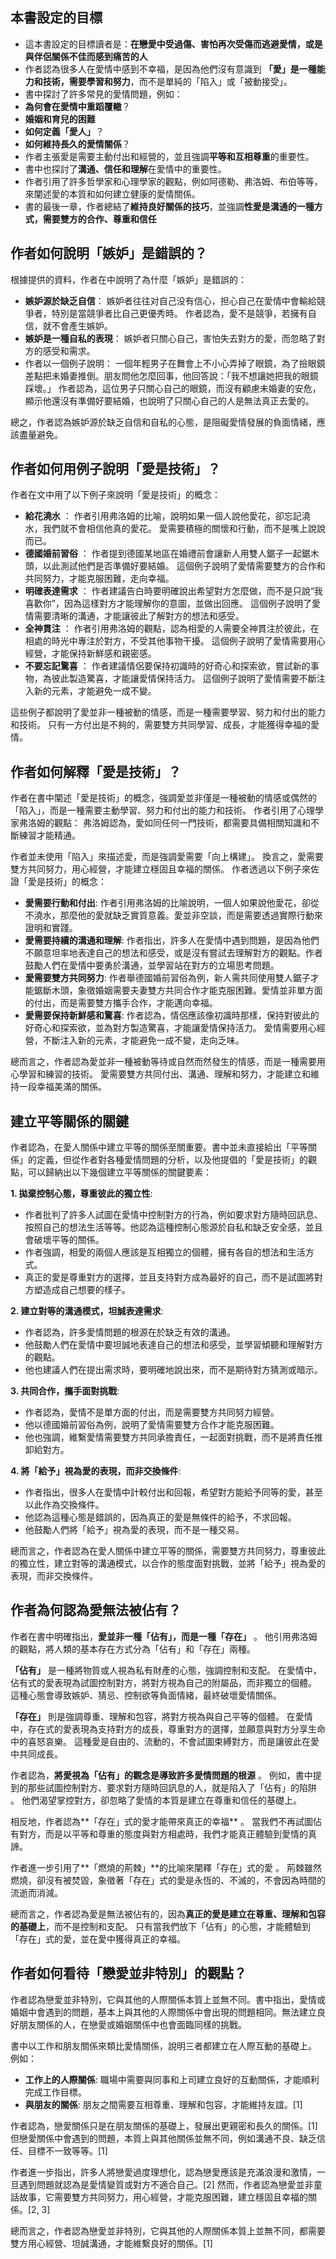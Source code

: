 ## 本書設定的目標
- 這本書設定的目標讀者是：**在戀愛中受過傷、害怕再次受傷而逃避愛情，或是與伴侶關係不佳而感到痛苦的人**
- 作者認為很多人在愛情中感到不幸福，是因為他們沒有意識到 **「愛」是一種能力和技術，需要學習和努力**，而不是單純的「陷入」或「被動接受」。
- 書中探討了許多常見的愛情問題，例如：
- **為何會在愛情中重蹈覆轍**？
- **婚姻和育兒的困難**
- **如何定義「愛人」**？
- **如何維持長久的愛情關係**？
- 作者主張愛是需要主動付出和經營的，並且強調**平等和互相尊重**的重要性。
- 書中也探討了**溝通、信任和理解**在愛情中的重要性。
- 作者引用了許多哲學家和心理學家的觀點，例如阿德勒、弗洛姆、布伯等等，來闡述愛的本質和如何建立健康的愛情關係。
- 書的最後一章，作者總結了**維持良好關係的技巧**，並強調**性愛是溝通的一種方式，需要雙方的合作、尊重和信任**
## 作者如何說明「嫉妒」是錯誤的？

根據提供的資料，作者在中說明了為什麼「嫉妒」是錯誤的：

- **嫉妒源於缺乏自信**： 嫉妒者往往对自己没有信心，担心自己在愛情中會輸給競爭者，特別是當競爭者比自己更優秀時。 作者認為，愛不是競爭，若擁有自信，就不會產生嫉妒。
- **嫉妒是一種自私的表現**： 嫉妒者只關心自己，害怕失去對方的愛，而忽略了對方的感受和需求。
- 作者以一個例子說明： 一個年輕男子在舞會上不小心弄掉了眼鏡，為了撿眼鏡差點把未婚妻推倒。朋友問他怎麼回事，他回答說：「我不想讓她把我的眼鏡踩壞。」 作者認為，這位男子只關心自己的眼鏡，而沒有顧慮未婚妻的安危，顯示他還沒有準備好要結婚，也說明了只關心自己的人是無法真正去愛的。

總之，作者認為嫉妒源於缺乏自信和自私的心態，是阻礙愛情發展的負面情緒，應該盡量避免。

## 作者如何用例子說明「愛是技術」？

作者在文中用了以下例子來說明「愛是技術」的概念：

- **給花澆水** ： 作者引用弗洛姆的比喻，說明如果一個人說他愛花，卻忘記澆水，我們就不會相信他真的愛花。 愛需要積極的關懷和行動，而不是嘴上說說而已。
- **德國婚前習俗** ： 作者提到德國某地區在婚禮前會讓新人用雙人鋸子一起鋸木頭，以此測試他們是否準備好要結婚。 這個例子說明了愛情需要雙方的合作和共同努力，才能克服困難，走向幸福。
- **明確表達需求** ： 作者建議告白時要明確說出希望對方怎麼做，而不是只說“我喜歡你”，因為這樣對方才能理解你的意圖，並做出回應。 這個例子說明了愛情需要清晰的溝通，才能讓彼此了解對方的想法和感受。
- **全神貫注** ： 作者引用弗洛姆的觀點，認為相愛的人需要全神貫注於彼此，在相處的時光中專注於對方，不受其他事物干擾。 這個例子說明了愛情需要用心經營，才能保持新鮮感和親密感。
- **不要忘記驚喜** ： 作者建議情侶要保持初識時的好奇心和探索欲，嘗試新的事物，為彼此製造驚喜，才能讓愛情保持活力。 這個例子說明了愛情需要不斷注入新的元素，才能避免一成不變。

這些例子都說明了愛並非一種被動的情感，而是一種需要學習、努力和付出的能力和技術。 只有一方付出是不夠的，需要雙方共同學習、成長，才能獲得幸福的愛情。


## 作者如何解釋「愛是技術」？

作者在書中闡述「愛是技術」的概念，強調愛並非僅是一種被動的情感或偶然的「陷入」，而是一種需要主動學習、努力和付出的能力和技術。 作者引用了心理學家弗洛姆的觀點： 弗洛姆認為，愛如同任何一門技術，都需要具備相關知識和不斷練習才能精通。

作者並未使用「陷入」來描述愛，而是強調愛需要「向上構建」。  換言之，愛需要雙方共同努力，用心經營，才能建立穩固且幸福的關係。 作者透過以下例子來佐證「愛是技術」的概念：

- **愛需要行動和付出**: 作者引用弗洛姆的比喻說明，一個人如果說他愛花，卻從不澆水，那麼他的愛就缺乏實質意義。愛並非空談，而是需要透過實際行動來證明和實踐。
- **愛需要持續的溝通和理解**: 作者指出，許多人在愛情中遇到問題，是因為他們不願意坦率地表達自己的想法和感受，或是沒有嘗試去理解對方的觀點。作者鼓勵人們在愛情中要勇於溝通，並學習站在對方的立場思考問題。
- **愛需要雙方共同努力**: 作者舉德國婚前習俗為例，新人需共同使用雙人鋸子才能鋸斷木頭，象徵婚姻需要夫妻雙方共同合作才能克服困難。愛情並非單方面的付出，而是需要雙方攜手合作，才能邁向幸福。
- **愛需要保持新鮮感和驚喜**: 作者認為，情侶應該像初識時那樣，保持對彼此的好奇心和探索欲，並為對方製造驚喜，才能讓愛情保持活力。 愛情需要用心經營，不斷注入新的元素，才能避免一成不變，走向乏味。

總而言之，作者認為愛並非一種被動等待或自然而然發生的情感，而是一種需要用心學習和練習的技術。 愛需要雙方共同付出、溝通、理解和努力，才能建立和維持一段幸福美滿的關係。

## 建立平等關係的關鍵

作者認為，在愛人關係中建立平等的關係至關重要。書中並未直接給出「平等關係」的定義，但從作者對各種愛情問題的分析，以及他提倡的「愛是技術」的觀點，可以歸納出以下幾個建立平等關係的關鍵要素：

**1. 拋棄控制心態，尊重彼此的獨立性**:

- 作者批判了許多人試圖在愛情中控制對方的行為，例如要求對方隨時回訊息、按照自己的想法生活等等。他認為這種控制心態源於自私和缺乏安全感，並且會破壞平等的關係。
- 作者強調，相愛的兩個人應該是互相獨立的個體，擁有各自的想法和生活方式。
- 真正的愛是尊重對方的選擇，並且支持對方成為最好的自己，而不是試圖將對方塑造成自己想要的樣子。

**2. 建立對等的溝通模式，坦誠表達需求**:

- 作者認為，許多愛情問題的根源在於缺乏有效的溝通。
- 他鼓勵人們在愛情中要坦誠地表達自己的想法和感受，並學習傾聽和理解對方的觀點。
- 他也建議人們在提出需求時，要明確地說出來，而不是期待對方猜測或暗示。

**3. 共同合作，攜手面對挑戰**:

- 作者認為，愛情不是單方面的付出，而是需要雙方共同努力經營。
- 他以德國婚前習俗為例，說明了愛情需要雙方合作才能克服困難。 
- 他也強調，維繫愛情需要雙方共同承擔責任，一起面對挑戰，而不是將責任推卸給對方。

**4. 將「給予」視為愛的表現，而非交換條件**:

- 作者指出，很多人在愛情中計較付出和回報，希望對方能給予同等的愛，甚至以此作為交換條件。
- 他認為這種心態是錯誤的，因為真正的愛是無條件的給予，不求回報。
- 他鼓勵人們將「給予」視為愛的表現，而不是一種交易。

總而言之，作者認為在愛人關係中建立平等的關係，需要雙方共同努力，尊重彼此的獨立性，建立對等的溝通模式，以合作的態度面對挑戰，並將「給予」視為愛的表現，而非交換條件。

## 作者為何認為愛無法被佔有？

作者在書中明確指出，**愛並非一種「佔有」，而是一種「存在」** 。 他引用弗洛姆的觀點，將人類的基本存在方式分為「佔有」和「存在」兩種。

**「佔有」** 是一種將物質或人視為私有財產的心態，強調控制和支配。 在愛情中，佔有式的愛表現為試圖控制對方，將對方視為自己的附屬品，而非獨立的個體。 這種心態會導致嫉妒、猜忌、控制欲等負面情緒，最終破壞愛情關係。

**「存在」** 則是強調尊重、理解和包容，將對方視為與自己平等的個體。 在愛情中，存在式的愛表現為支持對方的成長，尊重對方的選擇，並願意與對方分享生命中的喜怒哀樂。 這種愛是自由的、流動的，不會試圖束縛對方，而是讓彼此在愛中共同成長。

作者認為，**將愛視為「佔有」的觀念是導致許多愛情問題的根源** 。 例如，書中提到的那些試圖控制對方、要求對方隨時回訊息的人，就是陷入了「佔有」的陷阱 。 他們渴望掌控對方，卻忽略了愛情的本質是建立在尊重和信任的基礎上。

相反地，作者認為**「存在」式的愛才能帶來真正的幸福** 。 當我們不再試圖佔有對方，而是以平等和尊重的態度與對方相處時，我們才能真正體驗到愛情的真諦。

作者進一步引用了**「燃燒的荊棘」**的比喻來闡釋「存在」式的愛 。 荊棘雖然燃燒，卻沒有被焚毀，象徵著「存在」式的愛是永恆的、不滅的，不會因為時間的流逝而消減。

總而言之，作者認為愛是無法被佔有的，因為**真正的愛是建立在尊重、理解和包容的基礎上**，而不是控制和支配。 只有當我們放下「佔有」的心態，才能體驗到「存在」式的愛，並在愛中獲得真正的幸福。

## 作者如何看待「戀愛並非特別」的觀點？

作者認為戀愛並非特別，它與其他的人際關係本質上並無不同。書中指出，愛情或婚姻中會遇到的問題，基本上與其他的人際關係中會出現的問題相同。無法建立良好朋友關係的人，在戀愛或婚姻關係中也會面臨同樣的挑戰。

書中以工作和朋友關係來類比愛情關係，說明三者都建立在人際互動的基礎上。 例如：

- **工作上的人際關係**: 職場中需要與同事和上司建立良好的互動關係，才能順利完成工作目標。
- **與朋友的關係**: 朋友之間需要互相尊重、理解和包容，才能維持友誼。[1]

作者認為，戀愛關係只是在朋友關係的基礎上，發展出更親密和長久的關係。[1] 但戀愛關係中會遇到的問題，本質上與其他關係並無不同，例如溝通不良、缺乏信任、目標不一致等等。[1]

作者進一步指出，許多人將戀愛過度理想化，認為戀愛應該是充滿浪漫和激情，一旦遇到問題就認為是愛情變質或對方不適合自己。[2] 然而，作者認為戀愛並非童話故事，它需要雙方共同努力，用心經營，才能克服困難，建立穩固且幸福的關係。[2, 3]

總而言之，作者認為戀愛並非特別，它與其他的人際關係本質上並無不同，都需要雙方用心經營、坦誠溝通，才能維繫良好的關係。[1]